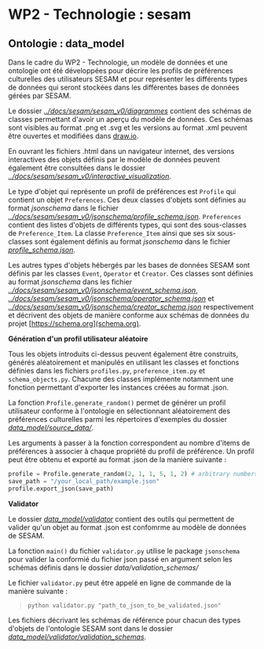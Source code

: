 # WP2 - Technologie : sesam

## Ontologie : data_model

Dans le cadre du WP2 - Technologie, un modèle de données et une ontologie ont été développées pour décrire les profils de préférences culturelles des utilisateurs SESAM et pour représenter les différents types de données qui seront stockées dans les différentes bases de données gérées par SESAM.

Le dossier [*../docs/sesam/sesam_v0/diagrammes*](../docs/sesam/sesam_v0/diagrammes) contient des schémas de classes permettant d'avoir un aperçu du modèle de données. Ces schémas sont visibles au format .png et .svg et les versions au format .xml peuvent être ouvertes et modifiées dans [draw.io](*https://app.diagrams.net/*).

En ouvrant les fichiers .html dans un navigateur internet, des versions interactives des objets définis par le modèle de données peuvent également être consultées dans le dossier [*../docs/sesam/sesam_v0/interactive_visualization*](../docs/sesam/sesam_v0/interactive_visualization/).

Le type d'objet qui représente un profil de préférences est `Profile` qui contient un objet `Preferences`. Ces deux classes d'objets sont définies au format *jsonschema* dans le fichier [*../docs/sesam/sesam_v0/jsonschema/profile_schema.json*](../docs/sesam/sesam_v0/jsonschema/profile_schema.json). `Preferences` contient des listes d'objets de différents types, qui sont des sous-classes de `Preference_Item`. La classe `Preference_Item` ainsi que ses six sous-classes sont également définis au format *jsonschema* dans le fichier [*profile_schema.json*](../docs/sesam/sesam_v0/jsonschema/profile_schema.json).

Les autres types d'objets hébergés par les bases de données SESAM sont définis par les classes `Event`, `Operator` et `Creator`. Ces classes sont définies au format *jsonschema*  dans les fichier [*../docs/sesam/sesam_v0/jsonschema/event_schema.json*](../docs/sesam/sesam_v0/jsonschema/event_schema.json), [*../docs/sesam/sesam_v0/jsonschema/operator_schema.json*](../docs/sesam/sesam_v0/jsonschema/operator_schema.json) et [*../docs/sesam/sesam_v0/jsonschema/creator_schema.json*](../docs/sesam/sesam_v0/jsonschema/creator_schema.json) respectivement et décrivent des objets de manière conforme aux schémas de données du projet [https://schema.org](schema.org). 


**Génération d'un profil utilisateur aléatoire**

Tous les objets introduits ci-dessus peuvent également être construits, générés aléatoirement et manipulés en utilisant les classes et fonctions définies dans les fichiers `profiles.py`, `preference_item.py` et `schema_objects.py`. Chacune des classes implémente notamment une fonction permettant d'exporter les instances créées au format .json. 

La fonction `Profile.generate_random()` permet de générer un profil utilisateur conforme à l'ontologie en sélectionnant aléatoirement des préférences culturelles parmi les répertoires d'exemples du dossier [*data_model/source_data/*](data_model/source_data/). 

Les arguments à passer à la fonction correspondent au nombre d'items de préférences à associer à chaque propriété du profil de préférence. 
Un profil peut être obtenu et exporté au format .json de la manière suivante : 

```python 
profile = Profile.generate_random(2, 1, 1, 5, 1, 2) # arbitrary numbers
save_path = "/your_local_path/example.json"
profile.export_json(save_path)
```


**Validator**

Le dossier [*data_model/validator*](data_model/validator/) contient des outils qui permettent de valider qu'un objet au format .json est confomrme au modèle de données de SESAM. 

La fonction `main()` du fichier `validator.py` utilise le package `jsonschema` pour valider la conformié du fichier json passé en argument selon les schémas définis dans le dossier *data/validation_schemas/*  

Le fichier `validator.py` peut être appelé en ligne de commande de la manière suivante : 
> `python validator.py "path_to_json_to_be_validated.json"`

Les fichiers décrivant les schémas de référence pour chacun des types d'objets de l'ontologie SESAM sont dans le dossier [*data_model/validator/validation_schemas*](data_model/validator/validation_schemas/).
